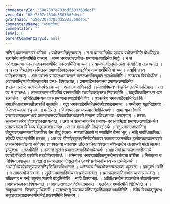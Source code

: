 ```yaml
---
commentaryId: "68e7307e783dd5503360decf"
verseId: "68e7307e783dd5503360decd"
granthaId: "68e7307d783dd5503360deb1"
commentaryName: "जनार्दनीयम्"
commentator: ""
level: 0
parentCommentaryId: null
---
```


नन्विदं प्रकरणमनारम्भणीयम् । प्रयोजनादिशून्यत्वात् । न च प्रमाणादिबोध एवास्य प्रयोजनमिति बोधसिद्धय इत्यनेनैव सूचितमिति वाच्यम् । तस्य भगवत्पादप्रणीत- प्रमाणलक्षणादिनैव सिद्धेः । न च परोक्तप्रमाणानामन्तर्भावकथनार्थमिदं प्रकरणमिति वाच्यम् । तत्राप्यभावोऽनुमाप्रत्यक्षं चेत्यादिना तत्कथनात् । न च तत्र विस्तरेण कथितस्य प्रमाणादिस्वरूपस्य सङ्क्षेपेण कथनार्थमिति वाच्यम् । तत्रापि तस्य सङ्क्षिप्तत्वात् । अत एवोक्तं प्रमाणलक्षणावसाने मानलक्षणमित्युक्तं सङ्क्षेपादिति । नाप्यस्य विषयोऽस्ति । अज्ञातसन्दिग्धविपर्यस्तानामेव ग्रन्थ- विषयत्वात् । प्रमाणादिस्वरूपस्य प्रमाणलक्षणादिनैव ज्ञातत्वादसन्दिग्धत्वादविपर्यस्तत्वाच्च । अत एव नाधिकारी । प्रमाणविषयज्ञानेच्छोरेव तदधिकारित्वात् । तत एव न सम्बन्धः । तस्मादनारम्भणीयमिदं प्रकरणमिति स्वयमेवाशङ्कय निराकरोति ॥ यद्यपीत्यादिनाऽऽरभ्यत इत्यन्तेन । अभिहितमित्यतः प्राक् प्रमाणलक्षणादाविति शेषः । एवकारेण भगवत्पादैरेवाभिहितं किं मयाऽभिधातव्यमस्तीत्यरुचिं सूचयति । यद्वा भगवत्पादैरभिहितमेवेत्येवशब्दसम्बन्धः । गम्भीरया गूढाभिप्रायया । विक्षिप्य व्यवधानं कृत्वा ॥ मन्दैरिति । विशिष्यप्रमाणस्वरूपानभिज्ञैरित्यर्थः । सामान्याकारेणापि प्रमाणस्वरूपज्ञानाभावे प्रमाणस्वरूपप्रतिपादकैतत्प्रकरणे मन्दानां प्रविवक्षाभाव- प्रसङ्गात् । तस्याः सामान्याकारेण विषयज्ञानसाध्यत्वात् । तथा च सामान्याकारेण प्रमाण- स्वरूपाभिज्ञाः प्रमाणलक्षणादिग्रन्थेन प्रमाणस्वरूपं विशिष्य बोद्धुमशक्ता मन्दाः । त एव बाला इति निष्कृष्टोऽर्थः । ननु प्रमाणलक्षणादिना बोद्धुमाशक्तानामत्राधिकारित्वे तेन बोद्धुं शक्ता- नामत्राधिकारो न स्यादिति चेन्मा भूत् । नहि सर्वाधिकारिकः कोऽपि ग्रन्थोऽस्तीति हृदयम् । अत एव श्रीमद्विष्णुतत्त्वनिर्णयटीकायां क्रमात्सज्जनसंविद इत्येतव्याख्यानावसरे एकान्तभक्तापेक्षया संवित्पदं ज्ञानपरतया व्याख्याय तदितराधिकार्यपेक्षया संविच्छब्देन तत्साध्यो मोक्षो लक्ष्यत इत्युक्तम् ॥ तदर्थमिति । मन्दानां सुखेन प्रमाणलक्षणादिबोधायेत्यर्थः । यद्वा तेषां प्रमाणलक्षणादीनामर्थ एवार्थोऽभिधेयो यस्येति तदर्थमित्यस्यार्थः । अनेनास्य भगवत्पादोक्तिमूलत्वेनादर्तव्यता दर्शिता । निराकृता च निर्विषयत्वशङ्का । यद्वा स प्रमाणलक्षणादिसुखबोध एवार्थः प्रयोजनं यस्य तत्तदर्थमित्यर्थः । अर्थोऽभिधेयरैवस्तुप्रयोजननिवृत्तिष्वित्यभिधानात् । अनेनास्य निष्प्रयोजनत्वशङ्का व्युदस्ता । इदमुक्तं भवति । न तावत्प्रयोजनाभावः । सुखेन प्रमाणादिबोधस्य प्रयोजनत्वात् । प्रमाणलक्षणादिग्रन्थेन च तदसम्भवात् । तदिदमाह न मन्दैः सुखेन शक्यते बोद्धमितीति । नापि विषयाभावः । अविक्षिप्तत्वेन स्पष्टत्वेन चोपलक्षितस्य प्रमाणस्वरूपस्य विषयत्वात् । प्रमाणलक्षणादावविक्षेपाद्यभावात् । एतदेवाह गम्भीरयेति विक्षिप्येति च । तादृशप्रमाण- जिज्ञासुराधिकारी । सम्बन्धस्तु यथायथं प्रतिपाद्यप्रतिपादकभावादिरिति । तदेवं विषयाद्यनुबन्ध- चतुष्टयवत्त्वादारम्भणीयमिदं प्रकरणमिति स्थितम् ।
